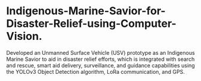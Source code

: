 # Indigenous-Marine-Savior-for-Disaster-Relief-using-Computer-Vision.
Developed an Unmanned Surface Vehicle (USV) prototype as an Indigenous Marine Savior to aid in disaster relief efforts, which is integrated with search and rescue, smart aid delivery, surveillance, and guidance capabilities using the YOLOv3 Object Detection algorithm, LoRa communication, and GPS.

